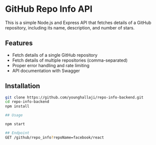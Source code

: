 # GitHub Repo Info API

This is a simple Node.js and Express API that fetches details of a GitHub repository, including its name, description, and number of stars.

## Features
- Fetch details of a single GitHub repository
- Fetch details of multiple repositories (comma-separated)
- Proper error handling and rate limiting
- API documentation with Swagger

## Installation
```sh
git clone https://github.com/younghallaji/repo-info-backend.git
cd repo-info-backend
npm install

## Usage

npm start

## Endpoint
GET /github/repo_info?repoName=facebook/react
